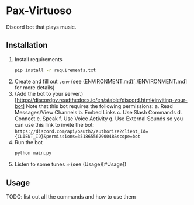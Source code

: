 # Pax-Virtuoso
Discord bot that plays music.

## Installation
1. Install requirements
    ```sh
    pip install -r requirements.txt
    ```
2. Create and fill out `.env` (see (ENVIRONMENT.md)[./ENVIRONMENT.md] for more details)
3. (Add the bot to your server.)[https://discordpy.readthedocs.io/en/stable/discord.html#inviting-your-bot] Note that this bot requires the following permissions:
    a. Read Messages/View Channels
    b. Embed Links
    c. Use Slash Commands
    d. Connect
    e. Speak
    f. Use Voice Activity
    g. Use External Sounds
so you can use this link to invite the bot: `https://discord.com/api/oauth2/authorize?client_id={CLIENT_ID}&permissions=35186556290048&scope=bot`
4. Run the bot
    ```sh
    python main.py
    ```
4. Listen to some tunes 🎶 (see (Usage)[#Usage])

## Usage
TODO: list out all the commands and how to use them
